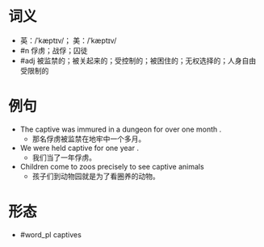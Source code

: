 # 词义
- 英：/ˈkæptɪv/； 美：/ˈkæptɪv/
- #n 俘虏；战俘；囚徒
- #adj 被监禁的；被关起来的；受控制的；被困住的；无权选择的；人身自由受限制的
# 例句
- The captive was immured in a dungeon for over one month .
	- 那名俘虏被监禁在地牢中一个多月。
- We were held captive for one year .
	- 我们当了一年俘虏。
- Children come to zoos precisely to see captive animals
	- 孩子们到动物园就是为了看圈养的动物。
# 形态
- #word_pl captives
